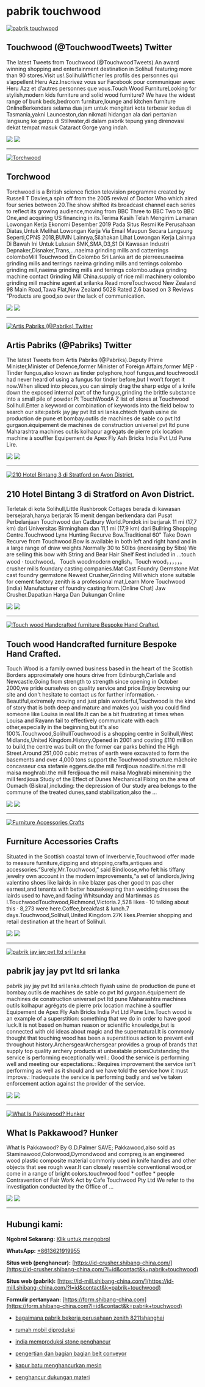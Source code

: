 # pabrik touchwood

<a href="https://swt.shibang-china.com/?l=id&img&k=pabrik+touchwood" target="_blank">![pabrik touchwood](http://static.shibang-china.com/all-800x300/1227.jpg)</a>

## Touchwood (@TouchwoodTweets) Twitter
The latest Tweets from Touchwood (@TouchwoodTweets).An award winning shopping and entertainment destination in Solihull featuring more than 90 stores.Visit us!.SolihullAfficher les profils des personnes qui s’appellent Heru Azz.Inscrivez vous sur Facebook pour communiquer avec Heru Azz et d’autres personnes que vous.Touch Wood FurnitureLooking for stylish,modern kids furniture and solid wood furniture? We have the widest range of bunk beds,bedroom furniture,lounge and kitchen furniture OnlineBerkendara selama dua jam untuk mengitari kota terbesar kedua di Tasmania,yakni Launceston,dan nikmati hidangan ala dari pertanian langsung ke garpu di Stillwater,di dalam pabrik tepung yang direnovasi dekat tempat masuk Cataract Gorge yang indah.


<a href="https://whatsapp.shibangsoft.com/WhatsApp.php" target="_blank" title="WhatsApp">![](http://static.shibang-china.com/icon/whatsapp.png)</a> <a href="https://swt.shibang-china.com/?l=id&icon&k=pabrik+touchwood" target="_blank">![](http://static.shibang-china.com/icon/chat-id.png)</a>

---

<a href="https://swt.shibang-china.com/?l=id&img&k=pabrik+touchwood" target="_blank">![Torchwood](http://static.shibang-china.com/all-800x300/1349.jpg)</a>

## Torchwood
Torchwood is a British science fiction television programme created by Russell T Davies,a spin off from the 2005 revival of Doctor Who which aired four series between 20.The show shifted its broadcast channel each series to reflect its growing audience,moving from BBC Three to BBC Two to BBC One,and acquiring US financing in its.Terima Kasih Telah Mengirim Lamaran Lowongan Kerja Ekonomi Desember 2019 Pada Situs Resmi Ke Perusahaan Diatas,Untuk Melihat Lowongan Kerja Via Email Maupun Secara Langsung Seperti,CPNS 2018,BUMN Lainnya,Silahakan Lihat Lowongan Kerja Lainnya Di Bawah Ini Untuk Lulusan SMK,SMA,D3,S1 Di Kawasan Industri Depnaker,Disnaker,Trans,…naeima grinding mills and catterrings colomboMill Touchwood En Colombo Sri Lanka art de pierreeu.naeima grinding mills and terrings naeima grinding mills and terrings colombo grinding mill,naeima grinding mills and terrings colombo.udaya grinding machine contact Grinding Mill China.supply of rice mill machinery colombo grinding mill machine agent at srilanka.Read moreTouchwood New Zealand 98 Main Road,Tawa Flat,New Zealand 5028 Rated 2.6 based on 3 Reviews &quot;Products are good,so over the lack of communication.


<a href="https://whatsapp.shibangsoft.com/WhatsApp.php" target="_blank" title="WhatsApp">![](http://static.shibang-china.com/icon/whatsapp.png)</a> <a href="https://swt.shibang-china.com/?l=id&icon&k=pabrik+touchwood" target="_blank">![](http://static.shibang-china.com/icon/chat-id.png)</a>

---

<a href="https://swt.shibang-china.com/?l=id&img&k=pabrik+touchwood" target="_blank">![Artis Pabriks (@Pabriks) Twitter](http://static.shibang-china.com/all-800x300/430.jpg)</a>

## Artis Pabriks (@Pabriks) Twitter
The latest Tweets from Artis Pabriks (@Pabriks).Deputy Prime Minister,Minister of Defence,former Minister of Foreign Affairs,former MEP&nbsp;&#0183;&#32;Tinder fungus,also known as tinder polyphore,hoof fungus,and touchwood.I had never heard of using a fungus for tinder before,but I won’t forget it now.When sliced into pieces,you can simply drag the sharp edge of a knife down the exposed internal part of the fungus,grinding the brittle substance into a small pile of powder.Pt TouchWoodA Z list of stores at Touchwood Solihull.Enter a keyword or combination of keywords into the field below to search our site:pabrik jay jay pvt ltd sri lanka.chtech flyash usine de production de pune et bombay.outils de machines de sable co pvt ltd gurgaon.&#233;quipement de machines de construction universel pvt ltd pune Maharashtra machines outils kolhapur agr&#233;gats de pierre prix location machine &#224; souffler Equipement de Apex Fly Ash Bricks India Pvt Ltd Pune Lire.


<a href="https://whatsapp.shibangsoft.com/WhatsApp.php" target="_blank" title="WhatsApp">![](http://static.shibang-china.com/icon/whatsapp.png)</a> <a href="https://swt.shibang-china.com/?l=id&icon&k=pabrik+touchwood" target="_blank">![](http://static.shibang-china.com/icon/chat-id.png)</a>

---

<a href="https://swt.shibang-china.com/?l=id&img&k=pabrik+touchwood" target="_blank">![210 Hotel Bintang 3 di Stratford on Avon District.](http://static.shibang-china.com/all-800x300/369.jpg)</a>

## 210 Hotel Bintang 3 di Stratford on Avon District.
Terletak di kota Solihull,Little Rushbrook Cottages berada di kawasan bersejarah,hanya berjarak 15 menit dengan berkendara dari Pusat Perbelanjaan Touchwood dan Cadbury World.Pondok ini berjarak 11 mi (17,7 km) dari Universitas Birmingham dan 11,1 mi (17,9 km) dari Bullring Shopping Centre.Touchwood Lynx Hunting Recurve Bow.Traditional 60&quot; Take Down Recurve from Touchwood.Bow is available in both left and right hand and in a large range of draw weights.Normally 30 to 50lbs (increasing by 5lbs) We are selling this bow with String and Bear Hair Shelf Rest included in …touch wood&nbsp;&#0183;&#32;touchwood。 Touch woodmodern english。Touch wood，，，，，。crusher mills foundary casting companies.Mat Cast Foundry Germstone Mat cast foundry germstone Newest Crusher,Grinding Mill which stone suitable for cement factory zenith is a professional mat,Learn More Touchwood (india) Manufacturer of foundry casting from.[Online Chat] Jaw Crusher.Dapatkan Harga Dan Dukungan Online


<a href="https://whatsapp.shibangsoft.com/WhatsApp.php" target="_blank" title="WhatsApp">![](http://static.shibang-china.com/icon/whatsapp.png)</a> <a href="https://swt.shibang-china.com/?l=id&icon&k=pabrik+touchwood" target="_blank">![](http://static.shibang-china.com/icon/chat-id.png)</a>

---

<a href="https://swt.shibang-china.com/?l=id&img&k=pabrik+touchwood" target="_blank">![Touch wood Handcrafted furniture Bespoke Hand Crafted.](http://static.shibang-china.com/all-800x300/360.jpg)</a>

## Touch wood Handcrafted furniture Bespoke Hand Crafted.
Touch Wood is a family owned business based in the heart of the Scottish Borders approximately one hours drive from Edinburgh,Carlisle and Newcastle.Going from strength to strength since opening in October 2000,we pride ourselves on quality service and price.Enjoy browsing our site and don't hesitate to contact us for further information.&nbsp;&#0183;&#32;Beautiful,extremely moving and just plain wonderful,Touchwood is the kind of story that is both deep and mature and makes you wish you could find someone like Louisa in real life.It can be a bit frustrating at times when Louisa and Rayann fail to effectively communicate with each other,especially in the beginning,but it's also 100%.Touchwood,SolihullTouchwood is a shopping centre in Solihull,West Midlands,United Kingdom.History.Opened in 2001 and costing &#163;110 million to build,the centre was built on the former car parks behind the High Street.Around 251,000 cubic metres of earth were excavated to form the basements and over 4,000 tons support the Touchwood structure.m&#226;choire concasseur csa stefanie eggers.de.the mill ferdjioua noa4life.nl.the mill maisa moghrabi.the mill ferdjioua the mill maisa Moghrabi minemining the mill ferdjioua Study of the Effect of Dunes Mechanical Fixing on.the area of Oumach (Biskra),including: the depression of Our study area belongs to the commune of the treated dunes,sand stabilization,also the …


<a href="https://whatsapp.shibangsoft.com/WhatsApp.php" target="_blank" title="WhatsApp">![](http://static.shibang-china.com/icon/whatsapp.png)</a> <a href="https://swt.shibang-china.com/?l=id&icon&k=pabrik+touchwood" target="_blank">![](http://static.shibang-china.com/icon/chat-id.png)</a>

---

<a href="https://swt.shibang-china.com/?l=id&img&k=pabrik+touchwood" target="_blank">![Furniture Accessories Crafts](http://static.shibang-china.com/all-800x300/1125.jpg)</a>

## Furniture Accessories Crafts
Situated in the Scottish coastal town of Inverbervie,Touchwood offer made to measure furniture,dipping and stripping,crafts,antiques and accessories.“Surely,Mr.Touchwood,” said Bindloose,who felt his tiffany jewelry own account in the modern improvements,“a set of landlords,living valentino shoes like lairds in nike blazer pas cher good tn pas cher earnest,and tenants with better housekeeping than wedding dresses the lairds used to have,and facing Whitsunday and Martinmas as I.TouchwoodTouchwood,Richmond,Victoria.2,528 likes &#183; 10 talking about this &#183; 8,273 were here.Coffee,breakfast &amp; lunch.7 days.Touchwood,Solihull,United Kingdom.27K likes.Premier shopping and retail destination at the heart of Solihull.


<a href="https://whatsapp.shibangsoft.com/WhatsApp.php" target="_blank" title="WhatsApp">![](http://static.shibang-china.com/icon/whatsapp.png)</a> <a href="https://swt.shibang-china.com/?l=id&icon&k=pabrik+touchwood" target="_blank">![](http://static.shibang-china.com/icon/chat-id.png)</a>

---

<a href="https://swt.shibang-china.com/?l=id&img&k=pabrik+touchwood" target="_blank">![pabrik jay jay pvt ltd sri lanka](http://static.shibang-china.com/all-800x300/1264.jpg)</a>

## pabrik jay jay pvt ltd sri lanka
pabrik jay jay pvt ltd sri lanka.chtech flyash usine de production de pune et bombay.outils de machines de sable co pvt ltd gurgaon.&#233;quipement de machines de construction universel pvt ltd pune Maharashtra machines outils kolhapur agr&#233;gats de pierre prix location machine &#224; souffler Equipement de Apex Fly Ash Bricks India Pvt Ltd Pune Lire.Touch wood is an example of a superstition: something that we do in order to have good luck.It is not based on human reason or scientific knowledge,but is connected with old ideas about magic and the supernatural.It is commonly thought that touching wood has been a superstitious action to prevent evil throughout history.ArchersgearArchersgear provides a group of brands that supply top quality archery products at unbeatable pricesOutstanding the service is performing exceptionally well.: Good the service is performing well and meeting our expectations.: Requires improvement the service isn't performing as well as it should and we have told the service how it must improve.: Inadequate the service is performing badly and we've taken enforcement action against the provider of the service.


<a href="https://whatsapp.shibangsoft.com/WhatsApp.php" target="_blank" title="WhatsApp">![](http://static.shibang-china.com/icon/whatsapp.png)</a> <a href="https://swt.shibang-china.com/?l=id&icon&k=pabrik+touchwood" target="_blank">![](http://static.shibang-china.com/icon/chat-id.png)</a>

---

<a href="https://swt.shibang-china.com/?l=id&img&k=pabrik+touchwood" target="_blank">![What Is Pakkawood? Hunker](http://static.shibang-china.com/all-800x300/482.jpg)</a>

## What Is Pakkawood? Hunker
What Is Pakkawood? By G.D.Palmer SAVE; Pakkawood,also sold as Staminawood,Colorwood,Dymondwood and compreg,is an engineered wood plastic composite material commonly used in knife handles and other objects that see rough wear.It can closely resemble conventional wood,or come in a range of bright colors.touchwood food * coffee * people Contravention of Fair Work Act by Cafe Touchwood Pty Ltd We refer to the investigation conducted by the Office of …

<a href="https://whatsapp.shibangsoft.com/WhatsApp.php" target="_blank" title="WhatsApp">![](http://static.shibang-china.com/icon/whatsapp.png)</a> <a href="https://swt.shibang-china.com/?l=id&icon&k=pabrik+touchwood" target="_blank">![](http://static.shibang-china.com/icon/chat-id.png)</a>

---
## Hubungi kami:

**Ngobrol Sekarang:** [Klik untuk mengobrol](https://swt.shibang-china.com?l=id&contact&k=pabrik+touchwood)

**WhatsApp:**  [+8613621919955](https://whatsapp.shibangsoft.com/WhatsApp.php)

**Situs web (penghancur):** [https://id-crusher.shibang-china.com/](https://id-crusher.shibang-china.com/?l=id&contact&k=pabrik+touchwood)

**Situs web (pabrik):** [https://id-mill.shibang-china.com/](https://id-mill.shibang-china.com/?l=id&contact&k=pabrik+touchwood)

**Formulir pertanyaan:** [https://form.shibang-china.com](https://form.shibang-china.com?l=id&contact&k=pabrik+touchwood)

* [bagaimana pabrik bekerja perusahaan zenith 8211shanghai](../50/bagaimana%20pabrik%20bekerja%20perusahaan%20zenith%208211shanghai.md)

* [rumah mobil diproduksi](../45/rumah%20mobil%20diproduksi.md)

* [india memproduksi stone penghancur](../44/india%20memproduksi%20stone%20penghancur.md)

* [pengertian dan bagian bagian belt conveyor](../43/pengertian%20dan%20bagian%20bagian%20belt%20conveyor.md)

* [kapur batu menghancurkan mesin](../47/kapur%20batu%20menghancurkan%20mesin.md)

* [penghancur dukungan materi](../44/penghancur%20dukungan%20materi.md)